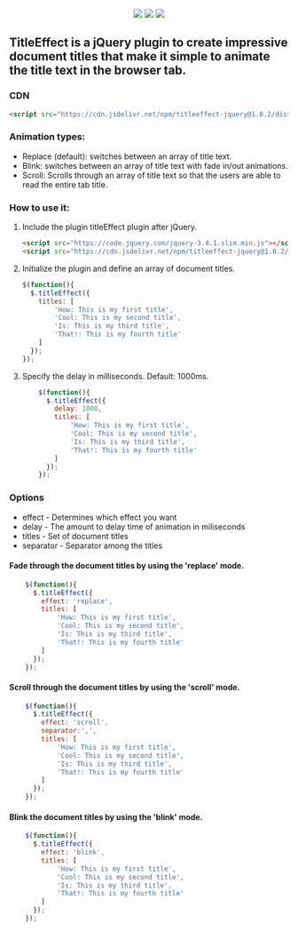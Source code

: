 <p align="center">
    <img src="https://img.shields.io/npm/dt/titleeffect-jquery.svg?style=for-the-badge">
    <img src="https://img.shields.io/github/issues/mahmudz/titleEffect-jQuery-Plugin?for-the-badge">
    <img src="https://img.shields.io/github/stars/mahmudz/titleEffect-jQuery-Plugin?for-the-badge">
</p>

## TitleEffect is a jQuery plugin to create impressive document titles that make it simple to animate the title text in the browser tab.

### CDN
```html
<script src="https://cdn.jsdelivr.net/npm/titleeffect-jquery@1.0.2/dist/titleEffect.jquery.min.js"></script>
```

### Animation types:
- Replace (default): switches between an array of title text.
- Blink: switches between an array of title text with fade in/out animations.
- Scroll: Scrolls through an array of title text so that the users are able to read the entire tab title.

### How to use it:
1. Include the plugin titleEffect plugin after jQuery.
    ```html
    <script src="https://code.jquery.com/jquery-3.4.1.slim.min.js"></script>
    <script src="https://cdn.jsdelivr.net/npm/titleeffect-jquery@1.0.2/dist/titleEffect.jquery.min.js"></script>
    ```

2. Initialize the plugin and define an array of document titles.
    ```js
    $(function(){
      $.titleEffect({
        titles: [
            'How: This is my first title',
            'Cool: This is my second title',
            'Is: This is my third title',
            'That!: This is my fourth title'
        ]
      });
    });
    ```

3. Specify the delay in milliseconds. Default: 1000ms.
    ```js
        $(function(){
          $.titleEffect({
            delay: 1000,
            titles: [
                'How: This is my first title',
                'Cool: This is my second title',
                'Is: This is my third title',
                'That!: This is my fourth title'
            ]
          });
        });
    ```


### Options
- effect - Determines which effect you want
- delay - The amount to delay time of animation in miliseconds
- titles - Set of document titles
- separator - Separator among the titles

#### Fade through the document titles by using the 'replace' mode.
```js
    $(function(){
      $.titleEffect({
        effect: 'replace',
        titles: [
            'How: This is my first title',
            'Cool: This is my second title',
            'Is: This is my third title',
            'That!: This is my fourth title'
        ]
      });
    });
```
    
#### Scroll through the document titles by using the 'scroll' mode.

```js
    $(function(){
      $.titleEffect({
        effect: 'scroll',
        separator:',',
        titles: [
            'How: This is my first title',
            'Cool: This is my second title',
            'Is: This is my third title',
            'That!: This is my fourth title'
        ]
      });
    });
``` 

#### Blink the document titles by using the 'blink' mode.

```js
    $(function(){
      $.titleEffect({
        effect: 'blink',
        titles: [
            'How: This is my first title',
            'Cool: This is my second title',
            'Is: This is my third title',
            'That!: This is my fourth title'
        ]
      });
    });
```